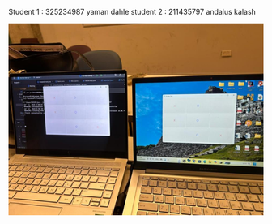 Student 1 : 325234987 yaman dahle
student 2 : 211435797 andalus kalash

![צילום מסך 2025-06-03 152901.png](%D7%A6%D7%99%D7%9C%D7%95%D7%9D%20%D7%9E%D7%A1%D7%9A%202025-06-03%20152901.png)